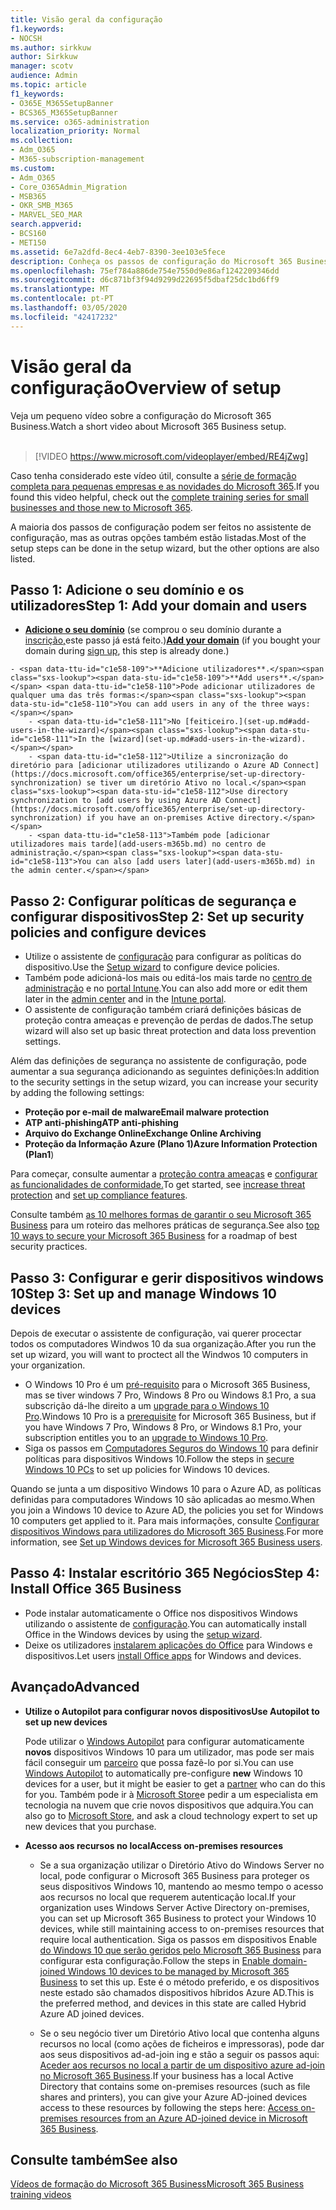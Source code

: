 ```yaml
---
title: Visão geral da configuração
f1.keywords:
- NOCSH
ms.author: sirkkuw
author: Sirkkuw
manager: scotv
audience: Admin
ms.topic: article
f1_keywords:
- O365E_M365SetupBanner
- BCS365_M365SetupBanner
ms.service: o365-administration
localization_priority: Normal
ms.collection:
- Adm_O365
- M365-subscription-management
ms.custom:
- Adm_O365
- Core_O365Admin_Migration
- MSB365
- OKR_SMB_M365
- MARVEL_SEO_MAR
search.appverid:
- BCS160
- MET150
ms.assetid: 6e7a2dfd-8ec4-4eb7-8390-3ee103e5fece
description: Conheça os passos de configuração do Microsoft 365 Business, desde a subscrição, à adição de um domínio e utilizadores, à configuração de políticas de segurança, e muito mais.
ms.openlocfilehash: 75ef784a886de754e7550d9e86af1242209346dd
ms.sourcegitcommit: d6c871bf3f94d9299d22695f5dbaf25dc1bd6ff9
ms.translationtype: MT
ms.contentlocale: pt-PT
ms.lasthandoff: 03/05/2020
ms.locfileid: "42417232"
---
```

# <a name="overview-of-setup"></a><span data-ttu-id="c1e58-103">Visão geral da configuração</span><span class="sxs-lookup"><span data-stu-id="c1e58-103">Overview of setup</span></span>

<span data-ttu-id="c1e58-104">Veja um pequeno vídeo sobre a configuração do Microsoft 365 Business.</span><span class="sxs-lookup"><span data-stu-id="c1e58-104">Watch a short video about Microsoft 365 Business setup.</span></span><br><br>

> [!VIDEO https://www.microsoft.com/videoplayer/embed/RE4jZwg] 

<span data-ttu-id="c1e58-105">Caso tenha considerado este vídeo útil, consulte a [série de formação completa para pequenas empresas e as novidades do Microsoft 365](https://support.office.com/article/6ab4bbcd-79cf-4000-a0bd-d42ce4d12816).</span><span class="sxs-lookup"><span data-stu-id="c1e58-105">If you found this video helpful, check out the [complete training series for small businesses and those new to Microsoft 365](https://support.office.com/article/6ab4bbcd-79cf-4000-a0bd-d42ce4d12816).</span></span>

<span data-ttu-id="c1e58-106">A maioria dos passos de configuração podem ser feitos no assistente de configuração, mas as outras opções também estão listadas.</span><span class="sxs-lookup"><span data-stu-id="c1e58-106">Most of the setup steps can be done in the setup wizard, but the other options are also listed.</span></span>

## <a name="step-1-add-your-domain-and-users"></a><span data-ttu-id="c1e58-107">Passo 1: Adicione o seu domínio e os utilizadores</span><span class="sxs-lookup"><span data-stu-id="c1e58-107">Step 1: Add your domain and users</span></span>

   - <span data-ttu-id="c1e58-108">**[Adicione o seu domínio](set-up.md#add-your-domain-to-personalize-sign-in)** (se comprou o seu domínio durante a [inscrição,](sign-up.md)este passo já está feito.)</span><span class="sxs-lookup"><span data-stu-id="c1e58-108">**[Add your domain](set-up.md#add-your-domain-to-personalize-sign-in)** (if you bought your domain during [sign up](sign-up.md), this step is already done.)</span></span>

    - <span data-ttu-id="c1e58-109">**Adicione utilizadores**.</span><span class="sxs-lookup"><span data-stu-id="c1e58-109">**Add users**.</span></span> <span data-ttu-id="c1e58-110">Pode adicionar utilizadores de qualquer uma das três formas:</span><span class="sxs-lookup"><span data-stu-id="c1e58-110">You can add users in any of the three ways:</span></span>
        - <span data-ttu-id="c1e58-111">No [feiticeiro.](set-up.md#add-users-in-the-wizard)</span><span class="sxs-lookup"><span data-stu-id="c1e58-111">In the [wizard](set-up.md#add-users-in-the-wizard).</span></span>
        - <span data-ttu-id="c1e58-112">Utilize a sincronização do diretório para [adicionar utilizadores utilizando o Azure AD Connect](https://docs.microsoft.com/office365/enterprise/set-up-directory-synchronization) se tiver um diretório Ativo no local.</span><span class="sxs-lookup"><span data-stu-id="c1e58-112">Use directory synchronization to [add users by using Azure AD Connect](https://docs.microsoft.com/office365/enterprise/set-up-directory-synchronization) if you have an on-premises Active directory.</span></span>
        - <span data-ttu-id="c1e58-113">Também pode [adicionar utilizadores mais tarde](add-users-m365b.md) no centro de administração.</span><span class="sxs-lookup"><span data-stu-id="c1e58-113">You can also [add users later](add-users-m365b.md) in the admin center.</span></span>
## <a name="step-2-set-up-security-policies-and-configure-devices"></a><span data-ttu-id="c1e58-114">Passo 2: Configurar políticas de segurança e configurar dispositivos</span><span class="sxs-lookup"><span data-stu-id="c1e58-114">Step 2: Set up security policies and configure devices</span></span> 

  - <span data-ttu-id="c1e58-115">Utilize o assistente de [configuração](set-up.md#protect-your-organization) para configurar as políticas do dispositivo.</span><span class="sxs-lookup"><span data-stu-id="c1e58-115">Use the [Setup wizard](set-up.md#protect-your-organization) to configure device policies.</span></span> 
  - <span data-ttu-id="c1e58-116">Também pode adicioná-los mais ou editá-los mais tarde no [centro de administração](view-policies-and-devices.md) e no [portal Intune](https://docs.microsoft.com/intune/tutorial-walkthrough-intune-portal).</span><span class="sxs-lookup"><span data-stu-id="c1e58-116">You can also add more or edit them later in the [admin center](view-policies-and-devices.md) and in the [Intune portal](https://docs.microsoft.com/intune/tutorial-walkthrough-intune-portal).</span></span>
  - <span data-ttu-id="c1e58-117">O assistente de configuração também criará definições básicas de proteção contra ameaças e prevenção de perdas de dados.</span><span class="sxs-lookup"><span data-stu-id="c1e58-117">The setup wizard will also set up basic threat protection and data loss prevention settings.</span></span>
  
  <span data-ttu-id="c1e58-118">Além das definições de segurança no assistente de configuração, pode aumentar a sua segurança adicionando as seguintes definições:</span><span class="sxs-lookup"><span data-stu-id="c1e58-118">In addition to the security settings in the setup wizard, you can increase your security by adding the following settings:</span></span>

- <span data-ttu-id="c1e58-119">**Proteção por e-mail de malware**</span><span class="sxs-lookup"><span data-stu-id="c1e58-119">**Email malware protection**</span></span>
- <span data-ttu-id="c1e58-120">**ATP anti-phishing**</span><span class="sxs-lookup"><span data-stu-id="c1e58-120">**ATP anti-phishing**</span></span>
- <span data-ttu-id="c1e58-121">**Arquivo do Exchange Online**</span><span class="sxs-lookup"><span data-stu-id="c1e58-121">**Exchange Online Archiving**</span></span>
- <span data-ttu-id="c1e58-122">**Proteção da Informação Azure (Plano 1)**</span><span class="sxs-lookup"><span data-stu-id="c1e58-122">**Azure Information Protection (Plan1**)</span></span>

<span data-ttu-id="c1e58-123">Para começar, consulte aumentar a [proteção contra ameaças](increase-threat-protection.md) e [configurar as funcionalidades de conformidade.](set-up-compliance.md)</span><span class="sxs-lookup"><span data-stu-id="c1e58-123">To get started, see [increase threat protection](increase-threat-protection.md) and [set up compliance features](set-up-compliance.md).</span></span>

<span data-ttu-id="c1e58-124">Consulte também [as 10 melhores formas de garantir o seu Microsoft 365 Business](https://docs.microsoft.com/office365/admin/security-and-compliance/secure-your-business-data) para um roteiro das melhores práticas de segurança.</span><span class="sxs-lookup"><span data-stu-id="c1e58-124">See also [top 10 ways to secure your Microsoft 365 Business](https://docs.microsoft.com/office365/admin/security-and-compliance/secure-your-business-data) for a roadmap of best security practices.</span></span>

## <a name="step-3-set-up-and-manage-windows-10-devices"></a><span data-ttu-id="c1e58-125">Passo 3: Configurar e gerir dispositivos windows 10</span><span class="sxs-lookup"><span data-stu-id="c1e58-125">Step 3: Set up and manage Windows 10 devices</span></span>

<span data-ttu-id="c1e58-126">Depois de executar o assistente de configuração, vai querer procectar todos os computadores Windwos 10 da sua organização.</span><span class="sxs-lookup"><span data-stu-id="c1e58-126">After you run the set up wizard, you will want to proctect all the Windwos 10 computers in your organization.</span></span>
  
- <span data-ttu-id="c1e58-127">O Windows 10 Pro é um [pré-requisito](pre-requisites-for-data-protection.md) para o Microsoft 365 Business, mas se tiver windows 7 Pro, Windows 8 Pro ou Windows 8.1 Pro, a sua subscrição dá-lhe direito a um [upgrade para o Windows 10 Pro](https://docs.microsoft.com/microsoft-365/business/upgrade-to-windows-pro-creators-update).</span><span class="sxs-lookup"><span data-stu-id="c1e58-127">Windows 10 Pro is a [prerequisite](pre-requisites-for-data-protection.md) for Microsoft 365 Business, but if you have Windows 7 Pro, Windows 8 Pro, or Windows 8.1 Pro, your subscription entitles you to an [upgrade to  Windows 10 Pro](https://docs.microsoft.com/microsoft-365/business/upgrade-to-windows-pro-creators-update).</span></span>
- <span data-ttu-id="c1e58-128">Siga os passos em [Computadores Seguros do Windows 10](secure-win-10-pcs.md) para definir políticas para dispositivos Windows 10.</span><span class="sxs-lookup"><span data-stu-id="c1e58-128">Follow the steps in [secure Windows 10 PCs](secure-win-10-pcs.md) to set up policies for Windows 10 devices.</span></span>

<span data-ttu-id="c1e58-129">Quando se junta a um dispositivo Windows 10 para o Azure AD, as políticas definidas para computadores Windows 10 são aplicadas ao mesmo.</span><span class="sxs-lookup"><span data-stu-id="c1e58-129">When you join a Windows 10 device to Azure AD, the policies you set for Windows 10 computers get applied to it.</span></span> <span data-ttu-id="c1e58-130">Para mais informações, consulte [Configurar dispositivos Windows para utilizadores do Microsoft 365 Business](set-up-windows-devices.md).</span><span class="sxs-lookup"><span data-stu-id="c1e58-130">For more information, see [Set up Windows devices for Microsoft 365 Business users](set-up-windows-devices.md).</span></span>

## <a name="step-4-install-office-365-business"></a><span data-ttu-id="c1e58-131">Passo 4: Instalar escritório 365 Negócios</span><span class="sxs-lookup"><span data-stu-id="c1e58-131">Step 4: Install Office 365 Business</span></span>
- <span data-ttu-id="c1e58-132">Pode instalar automaticamente o Office nos dispositivos Windows utilizando o assistente de [configuração](set-up.md#deploy-office-365-client-apps).</span><span class="sxs-lookup"><span data-stu-id="c1e58-132">You can automatically install Office in the Windows devices by using the [setup wizard](set-up.md#deploy-office-365-client-apps).</span></span>
- <span data-ttu-id="c1e58-133">Deixe os utilizadores [instalarem aplicações do Office](https://docs.microsoft.com/office365/admin/setup/install-applications) para Windows e dispositivos.</span><span class="sxs-lookup"><span data-stu-id="c1e58-133">Let users [install Office apps](https://docs.microsoft.com/office365/admin/setup/install-applications) for Windows and devices.</span></span>
     
## <a name="advanced"></a><span data-ttu-id="c1e58-134">Avançado</span><span class="sxs-lookup"><span data-stu-id="c1e58-134">Advanced</span></span>
- <span data-ttu-id="c1e58-135">**Utilize o Autopilot para configurar novos dispositivos**</span><span class="sxs-lookup"><span data-stu-id="c1e58-135">**Use Autopilot to set up new devices**</span></span>
            
     <span data-ttu-id="c1e58-136">Pode utilizar o [Windows Autopilot](add-autopilot-devices-and-profile.md) para configurar automaticamente **novos** dispositivos Windows 10 para um utilizador, mas pode ser mais fácil conseguir um [parceiro](https://www.microsoft.com/solution-providers/search) que possa fazê-lo por si.</span><span class="sxs-lookup"><span data-stu-id="c1e58-136">You can use [Windows Autopilot](add-autopilot-devices-and-profile.md) to automatically pre-configure **new** Windows 10 devices for a user, but it might be easier to get a [partner](https://www.microsoft.com/solution-providers/search) who can do this for you.</span></span> <span data-ttu-id="c1e58-137">Também pode ir à [Microsoft Store](https://go.microsoft.com/fwlink/?linkid=874598)e pedir a um especialista em tecnologia na nuvem que crie novos dispositivos que adquira.</span><span class="sxs-lookup"><span data-stu-id="c1e58-137">You can also go to [Microsoft Store](https://go.microsoft.com/fwlink/?linkid=874598), and ask a cloud technology expert to set up new devices that you purchase.</span></span>

- <span data-ttu-id="c1e58-138">**Acesso aos recursos no local**</span><span class="sxs-lookup"><span data-stu-id="c1e58-138">**Access on-premises resources**</span></span>

     - <span data-ttu-id="c1e58-139">Se a sua organização utilizar o Diretório Ativo do Windows Server no local, pode configurar o Microsoft 365 Business para proteger os seus dispositivos Windows 10, mantendo ao mesmo tempo o acesso aos recursos no local que requerem autenticação local.</span><span class="sxs-lookup"><span data-stu-id="c1e58-139">If your organization uses Windows Server Active Directory on-premises, you can set up Microsoft 365 Business to protect your Windows 10 devices, while still maintaining access to on-premises resources that require local authentication.</span></span> <span data-ttu-id="c1e58-140">Siga os passos em dispositivos Enable [do Windows 10 que serão geridos pelo Microsoft 365 Business](manage-windows-devices.md) para configurar esta configuração.</span><span class="sxs-lookup"><span data-stu-id="c1e58-140">Follow the steps in [Enable domain-joined Windows 10 devices to be managed by Microsoft 365 Business](manage-windows-devices.md) to set this up.</span></span> <span data-ttu-id="c1e58-141">Este é o método preferido, e os dispositivos neste estado são chamados dispositivos híbridos Azure AD.</span><span class="sxs-lookup"><span data-stu-id="c1e58-141">This is the preferred method, and devices in this state are called Hybrid Azure AD joined devices.</span></span>

    - <span data-ttu-id="c1e58-142">Se o seu negócio tiver um Diretório Ativo local que contenha alguns recursos no local (como ações de ficheiros e impressoras), pode dar aos seus dispositivos ad-ad-join ing e stão a seguir os passos aqui: [Aceder aos recursos no local a partir de um dispositivo azure ad-join no Microsoft 365 Business](access-resources.md).</span><span class="sxs-lookup"><span data-stu-id="c1e58-142">If your business has a local Active Directory that contains some on-premises resources (such as file shares and printers), you can give your Azure AD-joined devices access to these resources by following the steps here: [Access on-premises resources from an Azure AD-joined device in Microsoft 365 Business](access-resources.md).</span></span>

## <a name="see-also"></a><span data-ttu-id="c1e58-143">Consulte também</span><span class="sxs-lookup"><span data-stu-id="c1e58-143">See also</span></span>

[<span data-ttu-id="c1e58-144">Vídeos de formação do Microsoft 365 Business</span><span class="sxs-lookup"><span data-stu-id="c1e58-144">Microsoft 365 Business training videos</span></span>](https://support.office.com/article/6ab4bbcd-79cf-4000-a0bd-d42ce4d12816)
